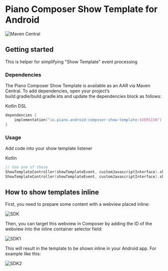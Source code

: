 # Piano Composer Show Template for Android
![Maven Central](https://img.shields.io/maven-central/v/io.piano.android/composer-show-template)

## Getting started
This is helper for simplifying "Show Template" event processing

### Dependencies

The Piano Composer Show Template is available as an AAR via Maven Central. To add dependencies, open your project’s build.gradle/build.gradle.kts and update the dependencies block as follows:

Kotlin DSL
```kotlin
dependencies {
    implementation("io.piano.android:composer-show-template:$VERSION")
}
```

### Usage
Add code into your show template listener

Kotlin
```kotlin
// Use one of these
ShowTemplateController(showTemplateEvent, customJavascriptInterface).show(activity)
ShowTemplateController(showTemplateEvent, customJavascriptInterface).show(activity, inlineWebViewProvider)
```

## How to show templates inline

First, you need to prepare some content with a webview placed inline:

![SDK](images/1.png)

Then, you can target this webview in Composer by adding the ID of the webview into the inline container selector field:

![SDK1](images/2.png)

This will result in the template to be shown inline in your Android app. For example like this:

![SDK2](images/3.png)

